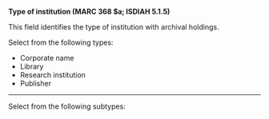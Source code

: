 **Type of institution (MARC 368 $a; ISDIAH 5.1.5)**

This field identifies the type of institution with archival holdings.

Select from the following types:

- Corporate name
- Library
- Research institution
- Publisher

** **

Select from the following subtypes: